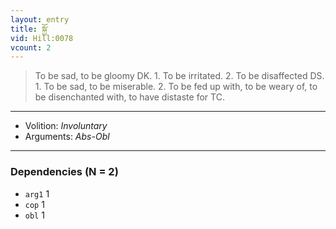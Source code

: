 ```yaml
---
layout: entry
title: སྐྱོ་
vid: Hill:0078
vcount: 2
---
```

> To be sad, to be gloomy DK\. 1\. To be irritated\. 2\. To be disaffected DS\. 1\. To be sad, to be miserable\. 2\. To be fed up with, to be weary of, to be disenchanted with, to have distaste for TC\.

---
* Volition: _Involuntary_
* Arguments: _Abs-Obl_

---

### Dependencies (N = 2)
* `arg1` 1
* `cop` 1
* `obl` 1
